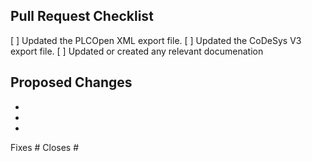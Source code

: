 ## Pull Request Checklist
[ ] Updated the PLCOpen XML export file.
[ ] Updated the CoDeSys V3 export file.
[ ] Updated or created any relevant documenation

## Proposed Changes

  -
  -
  -

Fixes #
Closes #